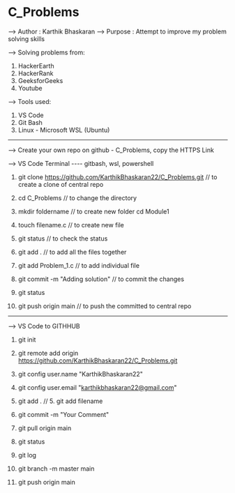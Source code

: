 # C_Problems

--> Author : Karthik Bhaskaran
--> Purpose : Attempt to improve my problem solving skills

--> Solving problems from:
1. HackerEarth
2. HackerRank
3. GeeksforGeeks
4. Youtube

--> Tools used:
1. VS Code
2. Git Bash
3. Linux - Microsoft WSL (Ubuntu)

---------------------------------------------------------------------------------------------------------------------------

--> Create your own repo on github - C_Problems, copy the HTTPS Link

--> VS Code Terminal ---- gitbash, wsl, powershell

1. git clone https://github.com/KarthikBhaskaran22/C_Problems.git  // to create a clone of central repo

2. cd C_Problems // to change the directory

3. mkdir foldername // to create new folder cd Module1

4. touch filename.c // to create new file

5. git status // to check the status

6. git add . // to add all the files together 

7. git add Problem_1.c // to add individual file

8. git commit -m "Adding solution" // to commit the changes

9. git status

10. git push origin main // to push the committed to central repo

--------------------------------------------------------------------------------------------------------------------------------

--> VS Code to GITHHUB
1. git init
2. git remote add origin https://github.com/KarthikBhaskaran22/C_Problems.git

3. git config user.name "KarthikBhaskaran22"
4. git config user.email "karthikbhaskaran22@gmail.com"

5. git add . // 5. git add filename
6. git commit -m "Your Comment"

7. git pull origin main

8. git status
9. git log

10. git branch -m master main

11. git push origin main

